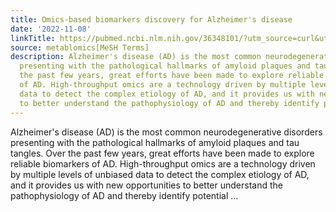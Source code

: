 ```yaml
---
title: Omics-based biomarkers discovery for Alzheimer's disease
date: '2022-11-08'
linkTitle: https://pubmed.ncbi.nlm.nih.gov/36348101/?utm_source=curl&utm_medium=rss&utm_campaign=pubmed-2&utm_content=1Zkrxt7ktlCbHBXEV3v65xxSnkSWNsJ1A6Fq3gBniKhGfIUslK&fc=20210907212339&ff=20221110202641&v=2.17.8
source: metablomics[MeSH Terms]
description: Alzheimer's disease (AD) is the most common neurodegenerative disorders
  presenting with the pathological hallmarks of amyloid plaques and tau tangles. Over
  the past few years, great efforts have been made to explore reliable biomarkers
  of AD. High-throughput omics are a technology driven by multiple levels of unbiased
  data to detect the complex etiology of AD, and it provides us with new opportunities
  to better understand the pathophysiology of AD and thereby identify potential ...
---
```

Alzheimer's disease (AD) is the most common neurodegenerative disorders presenting with the pathological hallmarks of amyloid plaques and tau tangles. Over the past few years, great efforts have been made to explore reliable biomarkers of AD. High-throughput omics are a technology driven by multiple levels of unbiased data to detect the complex etiology of AD, and it provides us with new opportunities to better understand the pathophysiology of AD and thereby identify potential ...